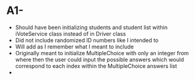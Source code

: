 # A1-
- Should have been initializing students and student list within iVoteService class instead of in Driver class
- Did not include randomized ID numbers like I intended to
- Will add as I remember what I meant to include 
- Originally meant to initialize MultipleChoice with only an integer from where then the user could input the possible answers which would correspond to each index within the MultipleChoice answers list
- 
